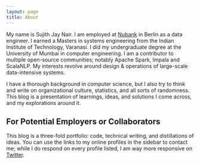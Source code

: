 ```yaml
---
layout: page
title: About
---
```

My name is Sujith Jay Nair. I am employed at [Nubank](https://www.nubank.com.br/) in Berlin as a data engineer. I earned a Masters in systems engineering from the Indian Institute of Technology, Varanasi. I did my undergraduate degree at the University of Mumbai in computer engineering. I am a contributor to multiple open-source communities; notably Apache Spark, Impala and ScalaNLP. My interests revolve around design & operations of large-scale data-intensive systems.

I have a thorough background in computer science, but I also try to think and write on organizational culture, statistics, and all sorts of randomness. This blog is a presentation of learnings, ideas, and solutions I come across, and my explorations around it.


## For Potential Employers or Collaborators
This blog is a three-fold portfolio: code, technical writing, and distillations of ideas. You can use the links to my online profiles in the sidebar to contact me; while I do respond on every profile listed, I am way more responsive on [Twitter](https://twitter.com/suj1th).
